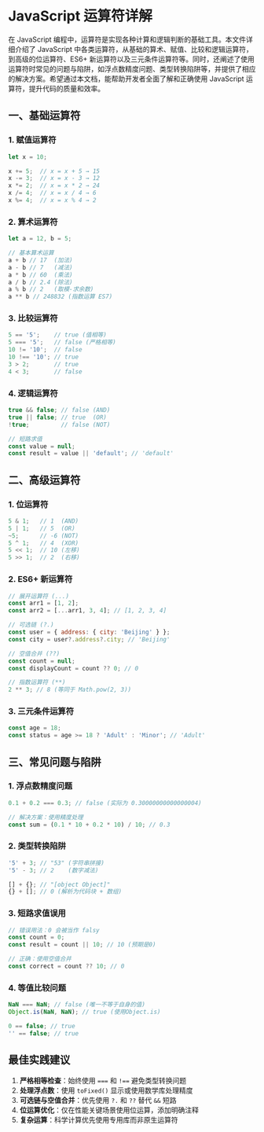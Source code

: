# JavaScript 运算符详解

在 JavaScript 编程中，运算符是实现各种计算和逻辑判断的基础工具。本文件详细介绍了 JavaScript 中各类运算符，从基础的算术、赋值、比较和逻辑运算符，到高级的位运算符、ES6+ 新运算符以及三元条件运算符等。同时，还阐述了使用运算符时常见的问题与陷阱，如浮点数精度问题、类型转换陷阱等，并提供了相应的解决方案。希望通过本文档，能帮助开发者全面了解和正确使用 JavaScript 运算符，提升代码的质量和效率。


## 一、基础运算符

### 1. 赋值运算符
```javascript
let x = 10;

x += 5;  // x = x + 5 → 15
x -= 3;  // x = x - 3 → 12
x *= 2;  // x = x * 2 → 24
x /= 4;  // x = x / 4 → 6
x %= 4;  // x = x % 4 → 2
```

### 2. 算术运算符
```javascript
let a = 12, b = 5;

// 基本算术运算
a + b // 17  (加法)
a - b // 7   (减法)
a * b // 60  (乘法)
a / b // 2.4 (除法)
a % b // 2   (取模-求余数)
a ** b // 248832 (指数运算 ES7)
```

### 3. 比较运算符
```javascript
5 == '5';    // true (值相等)
5 === '5';   // false (严格相等)
10 != '10';  // false
10 !== '10'; // true
3 > 2;       // true
4 < 3;       // false
```

### 4. 逻辑运算符
```javascript
true && false; // false (AND)
true || false; // true  (OR)
!true;         // false (NOT)

// 短路求值
const value = null;
const result = value || 'default'; // 'default'
```

## 二、高级运算符

### 1. 位运算符
```javascript
5 & 1;   // 1  (AND)
5 | 1;   // 5  (OR)
~5;      // -6 (NOT)
5 ^ 1;   // 4  (XOR)
5 << 1;  // 10 (左移)
5 >> 1;  // 2  (右移)
```

### 2. ES6+ 新运算符
```javascript
// 展开运算符 (...)
const arr1 = [1, 2];
const arr2 = [...arr1, 3, 4]; // [1, 2, 3, 4]

// 可选链 (?.)
const user = { address: { city: 'Beijing' } };
const city = user?.address?.city; // 'Beijing'

// 空值合并 (??)
const count = null;
const displayCount = count ?? 0; // 0

// 指数运算符 (**)
2 ** 3; // 8 (等同于 Math.pow(2, 3))
```

### 3. 三元条件运算符
```javascript
const age = 18;
const status = age >= 18 ? 'Adult' : 'Minor'; // 'Adult'
```

## 三、常见问题与陷阱

### 1. 浮点数精度问题
```javascript
0.1 + 0.2 === 0.3; // false (实际为 0.30000000000000004)

// 解决方案：使用精度处理
const sum = (0.1 * 10 + 0.2 * 10) / 10; // 0.3
```

### 2. 类型转换陷阱
```javascript
'5' + 3; // "53" (字符串拼接)
'5' - 3; // 2    (数字减法)

[] + {}; // "[object Object]"
{} + []; // 0 (解析为代码块 + 数组)
```

### 3. 短路求值误用
```javascript
// 错误用法：0 会被当作 falsy
const count = 0;
const result = count || 10; // 10 (预期是0)

// 正确：使用空值合并
const correct = count ?? 10; // 0
```

### 4. 等值比较问题
```javascript
NaN === NaN; // false (唯一不等于自身的值)
Object.is(NaN, NaN); // true (使用Object.is)

0 == false; // true
'' == false; // true
```

## 最佳实践建议
1. **严格相等检查**：始终使用 `===` 和 `!==` 避免类型转换问题
2. **处理浮点数**：使用 `toFixed()` 显示或使用数学库处理精度
3. **可选链与空值合并**：优先使用 `?.` 和 `??` 替代 `&&` 短路
4. **位运算优化**：仅在性能关键场景使用位运算，添加明确注释
5. **复杂运算**：科学计算优先使用专用库而非原生运算符
